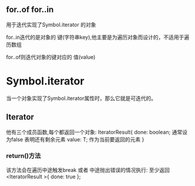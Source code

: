 
## for..of  for..in
用于迭代实现了Symbol.iterator 的对象

for..in迭代的是对象的 键(字符串key),他主要是为遍历对象而设计的，不适用于遍历数组

for..of则迭代对象的键对应的 值(value)


# Symbol.iterator
当一个对象实现了Symbol.iterator属性时，那么它就是可迭代的。

## Iterator 
他有三个成员函数,每个都返回一个对象:
IteratorResult<T>{
    done: boolean;    通常设为false 表明还有剩余元素
    value: T;             作为当前要返回的元素
} 

### return()方法
该方法会在遍历中途触发break 或者 中途抛出错误的情况执行:
至少返回 <IteratorResult<T> >{ done: true };

